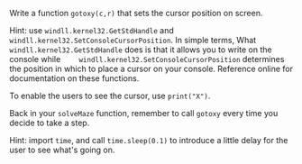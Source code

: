 <!--title={Move Cursor: gotoxy()}-->

<!--badges={Python:110}-->

<!--concepts={gotoxy(c,r), Time Module}-->

Write a function `gotoxy(c,r)` that sets the cursor position on screen.

Hint: use `windll.kernel32.GetStdHandle` and `    windll.kernel32.SetConsoleCursorPosition`. In simple terms, What `windll.kernel32.GetStdHandle` does is that it allows you to write on the console while `    windll.kernel32.SetConsoleCursorPosition`  determines the position in which to place a cursor on your console. Reference online for documentation on these functions. 

To enable the users to see the cursor, use `print("X")`.

Back in your `solveMaze` function, remember to call `gotoxy` every time you decide to take a step.

Hint: import `time`, and call `time.sleep(0.1)` to introduce a little delay for the user to see what's going on.


